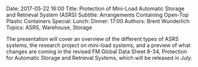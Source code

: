 Date: 2017-05-22 16:00
Title: Protection of Mini-Load Automatic Storage and Retrieval System (ASRS)
Subtitle: Arrangements Containing Open-Top Plastic Containers
Special: 
Lunch:
Dinner: 17:00
Authors: Brent Wunderlich
Topics: ASRS, Warehouse, Storage

The presentation will cover an overview of the different types of ASRS systems, the research project on mini-load systems, and a preview of what changes are coming in the revised FM Global Data Sheet 8-34, Protection for Automatic Storage and Retrieval Systems, which will be released in July.
